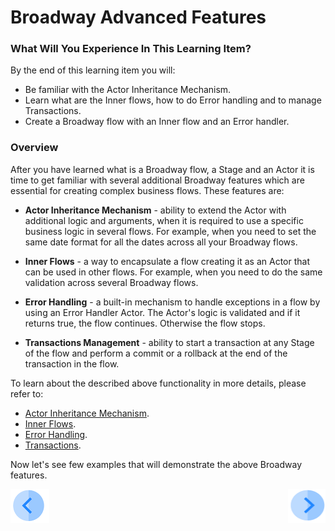# Broadway Advanced Features

### What Will You Experience In This Learning Item?

By the end of this learning item you will:

- Be familiar with the Actor Inheritance Mechanism.
- Learn what are the Inner flows, how to do Error handling and to manage Transactions.
- Create a Broadway flow with an Inner flow and an Error handler.



### Overview

After you have learned what is a Broadway flow, a Stage and an Actor it is time to get familiar with several additional Broadway features which are essential for creating complex business flows. These features are:

* **Actor Inheritance Mechanism** - ability to extend the Actor with additional logic and arguments, when it is required to use a specific business logic in several flows. For example, when you need to set the same date format for all the dates across all your Broadway flows.

* **Inner Flows** - a way to encapsulate a flow creating it as an Actor that can be used in other flows. For example, when you need to do the same validation across several Broadway flows.

* **Error Handling** - a built-in mechanism to handle exceptions in a flow by using an Error Handler Actor. The Actor's logic is validated and if it returns true, the flow continues. Otherwise the flow stops.

* **Transactions Management** - ability to start a transaction at any Stage of the flow and perform a commit or a rollback at the end of the transaction in the flow.

  

To learn about the described above functionality in more details, please refer to:

* [Actor Inheritance Mechanism](/articles/19_Broadway/06_export_actor.md).
* [Inner Flows](/articles/19_Broadway/22_broadway_flow_inner_flows.md).
* [Error Handling](/articles/19_Broadway/24_error_handling.md).
* [Transactions](/articles/19_Broadway/23_transactions.md).



Now let's see few examples that will demonstrate the above Broadway features.



[![Previous](/articles/images/Previous.png)](13_interface_listener_exercise.md)[<img align="right" width="60" height="54" src="/articles/images/Next.png">](15_broadway_advanced_features_examples.md)